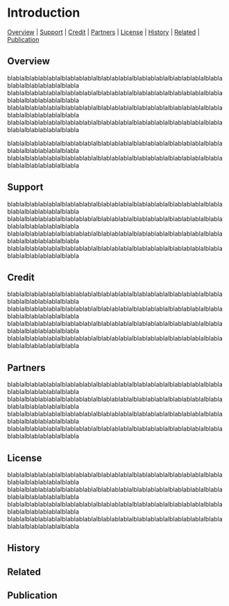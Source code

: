 # Introduction

  [Overview](#overview) | 
  [Support](#support) |
  [Credit](#credit) |
  [Partners](#partners) |
  [License](#license) |
  [History](#history) |
  [Related](#related) |
  [Publication](#publication)

## Overview

blablalblablablablalblablablablalblablablablalblablablablalblablablablalblablablablalblablablablalblabla
blablalblablablablalblablablablalblablablablalblablablablalblablablablalblablablablalblablablablalblabla
blablalblablablablalblablablablalblablablablalblablablablalblablablablalblablablablalblablablablalblabla
blablalblablablablalblablablablalblablablablalblablablablalblablablablalblablablablalblablablablalblabla

blablalblablablablalblablablablalblablablablalblablablablalblablablablalblablablablalblablablablalblabla
blablalblablablablalblablablablalblablablablalblablablablalblablablablalblablablablalblablablablalblabla

## Support

blablalblablablablalblablablablalblablablablalblablablablalblablablablalblablablablalblablablablalblabla
blablalblablablablalblablablablalblablablablalblablablablalblablablablalblablablablalblablablablalblabla
blablalblablablablalblablablablalblablablablalblablablablalblablablablalblablablablalblablablablalblabla
blablalblablablablalblablablablalblablablablalblablablablalblablablablalblablablablalblablablablalblabla

## Credit

blablalblablablablalblablablablalblablablablalblablablablalblablablablalblablablablalblablablablalblabla
blablalblablablablalblablablablalblablablablalblablablablalblablablablalblablablablalblablablablalblabla
blablalblablablablalblablablablalblablablablalblablablablalblablablablalblablablablalblablablablalblabla
blablalblablablablalblablablablalblablablablalblablablablalblablablablalblablablablalblablablablalblabla

## Partners

blablalblablablablalblablablablalblablablablalblablablablalblablablablalblablablablalblablablablalblabla
blablalblablablablalblablablablalblablablablalblablablablalblablablablalblablablablalblablablablalblabla
blablalblablablablalblablablablalblablablablalblablablablalblablablablalblablablablalblablablablalblabla
blablalblablablablalblablablablalblablablablalblablablablalblablablablalblablablablalblablablablalblabla

## License

blablalblablablablalblablablablalblablablablalblablablablalblablablablalblablablablalblablablablalblabla
blablalblablablablalblablablablalblablablablalblablablablalblablablablalblablablablalblablablablalblabla
blablalblablablablalblablablablalblablablablalblablablablalblablablablalblablablablalblablablablalblabla
blablalblablablablalblablablablalblablablablalblablablablalblablablablalblablablablalblablablablalblabla

## History

## Related

## Publication


